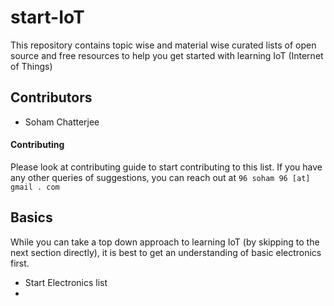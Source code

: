 # start-IoT
This repository contains topic wise and material wise curated lists of open source and free resources to help you get started with learning IoT (Internet of Things)

## Contributors

- Soham Chatterjee

#### Contributing

Please look at contributing guide to start contributing to this list. If you have any other queries of suggestions, you can reach out at `96 soham 96 [at] gmail . com`

## Basics

While you can take a top down approach to learning IoT (by skipping to the next section directly), it is best to get an understanding of basic electronics first.

- Start Electronics list
- 